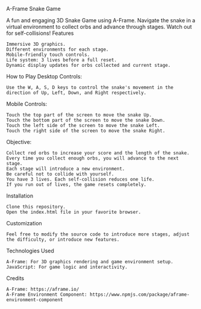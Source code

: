 A-Frame Snake Game

A fun and engaging 3D Snake Game using A-Frame. Navigate the snake in a virtual environment to collect orbs and advance through stages. Watch out for self-collisions!
Features

    Immersive 3D graphics.
    Different environments for each stage.
    Mobile-friendly touch controls.
    Life system: 3 lives before a full reset.
    Dynamic display updates for orbs collected and current stage.

How to Play
Desktop Controls:

    Use the W, A, S, D keys to control the snake's movement in the direction of Up, Left, Down, and Right respectively.

Mobile Controls:

    Touch the top part of the screen to move the snake Up.
    Touch the bottom part of the screen to move the snake Down.
    Touch the left side of the screen to move the snake Left.
    Touch the right side of the screen to move the snake Right.

Objective:

    Collect red orbs to increase your score and the length of the snake.
    Every time you collect enough orbs, you will advance to the next stage.
    Each stage will introduce a new environment.
    Be careful not to collide with yourself.
    You have 3 lives. Each self-collision reduces one life.
    If you run out of lives, the game resets completely.

Installation

    Clone this repository.
    Open the index.html file in your favorite browser.

Customization

    Feel free to modify the source code to introduce more stages, adjust the difficulty, or introduce new features.

Technologies Used

    A-Frame: For 3D graphics rendering and game environment setup.
    JavaScript: For game logic and interactivity.

Credits

    A-Frame: https://aframe.io/
    A-Frame Environment Component: https://www.npmjs.com/package/aframe-environment-component
